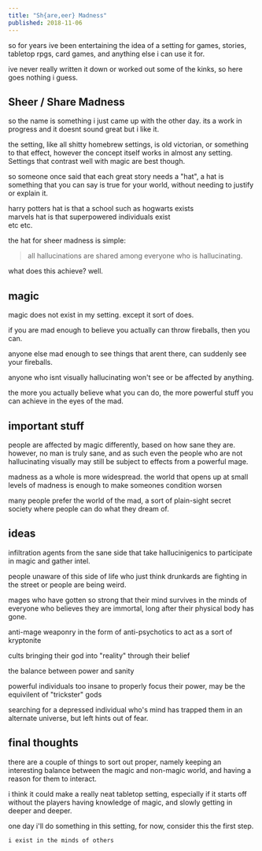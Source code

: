 ```yaml
---
title: "Sh{are,eer} Madness"
published: 2018-11-06
---
```


so for years ive been entertaining the idea of a setting for games, stories, tabletop rpgs, card games, and anything else i can use it for.

ive never really written it down or worked out some of the kinks, so here goes nothing i guess.

## Sheer / Share Madness

so the name is something i just came up with the other day. its a work in progress and it doesnt sound great but i like it.

the setting, like all shitty homebrew settings, is old victorian, or something to that effect, however the concept itself works in almost any setting. Settings that contrast well with magic are best though.

so someone once said that each great story needs a "hat", a hat is something that you can say is true for your world, without needing to justify or explain it.

harry potters hat is that a school such as hogwarts exists  
marvels hat is that superpowered individuals exist  
etc etc.

the hat for sheer madness is simple:

> all hallucinations are shared among everyone who is hallucinating.

what does this achieve? well.

## magic

magic does not exist in my setting. except it sort of does.

if you are mad enough to believe you actually can throw fireballs, then you can.

anyone else mad enough to see things that arent there, can suddenly see your fireballs.

anyone who isnt visually hallucinating won't see or be affected by anything.

the more you actually believe what you can do, the more powerful stuff you can achieve in the eyes of the mad.

## important stuff

people are affected by magic differently, based on how sane they are. however, no man is truly sane, and as such even the people who are not hallucinating visually may still be subject to effects from a powerful mage.

madness as a whole is more widespread. the world that opens up at small levels of madness is enough to make someones condition worsen

many people prefer the world of the mad, a sort of plain-sight secret society where people can do what they dream of.

## ideas

infiltration agents from the sane side that take hallucinigenics to participate in magic and gather intel.

people unaware of this side of life who just think drunkards are fighting in the street or people are being weird.

mages who have gotten so strong that their mind survives in the minds of everyone who believes they are immortal, long after their physical body has gone.

anti-mage weaponry in the form of anti-psychotics to act as a sort of kryptonite

cults bringing their god into "reality" through their belief

the balance between power and sanity

powerful individuals too insane to properly focus their power, may be the equivilent of "trickster" gods

searching for a depressed individual who's mind has trapped them in an alternate universe, but left hints out of fear.

## final thoughts

there are a couple of things to sort out proper, namely keeping an interesting balance between the magic and non-magic world, and having a reason for them to interact.

i think it could make a really neat tabletop setting, especially if it starts off without the players having knowledge of magic, and slowly getting in deeper and deeper.

one day i'll do something in this setting, for now, consider this the first step.

`i exist in the minds of others`
